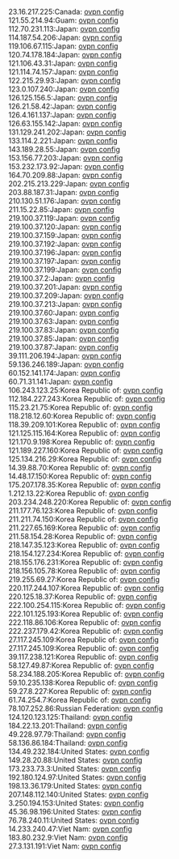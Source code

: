 23.16.217.225:Canada: [ovpn config](vpn/23_16_217_225.ovpn)  
121.55.214.94:Guam: [ovpn config](vpn/121_55_214_94.ovpn)  
112.70.231.113:Japan: [ovpn config](vpn/112_70_231_113.ovpn)  
114.187.54.206:Japan: [ovpn config](vpn/114_187_54_206.ovpn)  
119.106.67.115:Japan: [ovpn config](vpn/119_106_67_115.ovpn)  
120.74.178.184:Japan: [ovpn config](vpn/120_74_178_184.ovpn)  
121.106.43.31:Japan: [ovpn config](vpn/121_106_43_31.ovpn)  
121.114.74.157:Japan: [ovpn config](vpn/121_114_74_157.ovpn)  
122.215.29.93:Japan: [ovpn config](vpn/122_215_29_93.ovpn)  
123.0.107.240:Japan: [ovpn config](vpn/123_0_107_240.ovpn)  
126.125.156.5:Japan: [ovpn config](vpn/126_125_156_5.ovpn)  
126.21.58.42:Japan: [ovpn config](vpn/126_21_58_42.ovpn)  
126.4.161.137:Japan: [ovpn config](vpn/126_4_161_137.ovpn)  
126.63.155.142:Japan: [ovpn config](vpn/126_63_155_142.ovpn)  
131.129.241.202:Japan: [ovpn config](vpn/131_129_241_202.ovpn)  
133.114.2.221:Japan: [ovpn config](vpn/133_114_2_221.ovpn)  
143.189.28.55:Japan: [ovpn config](vpn/143_189_28_55.ovpn)  
153.156.77.203:Japan: [ovpn config](vpn/153_156_77_203.ovpn)  
153.232.173.92:Japan: [ovpn config](vpn/153_232_173_92.ovpn)  
164.70.209.88:Japan: [ovpn config](vpn/164_70_209_88.ovpn)  
202.215.213.229:Japan: [ovpn config](vpn/202_215_213_229.ovpn)  
203.88.187.31:Japan: [ovpn config](vpn/203_88_187_31.ovpn)  
210.130.51.176:Japan: [ovpn config](vpn/210_130_51_176.ovpn)  
211.15.22.85:Japan: [ovpn config](vpn/211_15_22_85.ovpn)  
219.100.37.119:Japan: [ovpn config](vpn/219_100_37_119.ovpn)  
219.100.37.120:Japan: [ovpn config](vpn/219_100_37_120.ovpn)  
219.100.37.159:Japan: [ovpn config](vpn/219_100_37_159.ovpn)  
219.100.37.192:Japan: [ovpn config](vpn/219_100_37_192.ovpn)  
219.100.37.196:Japan: [ovpn config](vpn/219_100_37_196.ovpn)  
219.100.37.197:Japan: [ovpn config](vpn/219_100_37_197.ovpn)  
219.100.37.199:Japan: [ovpn config](vpn/219_100_37_199.ovpn)  
219.100.37.2:Japan: [ovpn config](vpn/219_100_37_2.ovpn)  
219.100.37.201:Japan: [ovpn config](vpn/219_100_37_201.ovpn)  
219.100.37.209:Japan: [ovpn config](vpn/219_100_37_209.ovpn)  
219.100.37.213:Japan: [ovpn config](vpn/219_100_37_213.ovpn)  
219.100.37.60:Japan: [ovpn config](vpn/219_100_37_60.ovpn)  
219.100.37.63:Japan: [ovpn config](vpn/219_100_37_63.ovpn)  
219.100.37.83:Japan: [ovpn config](vpn/219_100_37_83.ovpn)  
219.100.37.85:Japan: [ovpn config](vpn/219_100_37_85.ovpn)  
219.100.37.87:Japan: [ovpn config](vpn/219_100_37_87.ovpn)  
39.111.206.194:Japan: [ovpn config](vpn/39_111_206_194.ovpn)  
59.136.246.189:Japan: [ovpn config](vpn/59_136_246_189.ovpn)  
60.152.141.174:Japan: [ovpn config](vpn/60_152_141_174.ovpn)  
60.71.31.141:Japan: [ovpn config](vpn/60_71_31_141.ovpn)  
106.243.123.25:Korea Republic of: [ovpn config](vpn/106_243_123_25.ovpn)  
112.184.227.243:Korea Republic of: [ovpn config](vpn/112_184_227_243.ovpn)  
115.23.21.75:Korea Republic of: [ovpn config](vpn/115_23_21_75.ovpn)  
118.218.12.60:Korea Republic of: [ovpn config](vpn/118_218_12_60.ovpn)  
118.39.209.101:Korea Republic of: [ovpn config](vpn/118_39_209_101.ovpn)  
121.125.115.164:Korea Republic of: [ovpn config](vpn/121_125_115_164.ovpn)  
121.170.9.198:Korea Republic of: [ovpn config](vpn/121_170_9_198.ovpn)  
121.189.227.160:Korea Republic of: [ovpn config](vpn/121_189_227_160.ovpn)  
125.134.216.29:Korea Republic of: [ovpn config](vpn/125_134_216_29.ovpn)  
14.39.88.70:Korea Republic of: [ovpn config](vpn/14_39_88_70.ovpn)  
14.48.17.150:Korea Republic of: [ovpn config](vpn/14_48_17_150.ovpn)  
175.207.178.35:Korea Republic of: [ovpn config](vpn/175_207_178_35.ovpn)  
1.212.13.22:Korea Republic of: [ovpn config](vpn/1_212_13_22.ovpn)  
203.234.248.220:Korea Republic of: [ovpn config](vpn/203_234_248_220.ovpn)  
211.177.76.123:Korea Republic of: [ovpn config](vpn/211_177_76_123.ovpn)  
211.211.74.150:Korea Republic of: [ovpn config](vpn/211_211_74_150.ovpn)  
211.227.65.169:Korea Republic of: [ovpn config](vpn/211_227_65_169.ovpn)  
211.58.154.28:Korea Republic of: [ovpn config](vpn/211_58_154_28.ovpn)  
218.147.35.123:Korea Republic of: [ovpn config](vpn/218_147_35_123.ovpn)  
218.154.127.234:Korea Republic of: [ovpn config](vpn/218_154_127_234.ovpn)  
218.155.176.231:Korea Republic of: [ovpn config](vpn/218_155_176_231.ovpn)  
218.156.105.78:Korea Republic of: [ovpn config](vpn/218_156_105_78.ovpn)  
219.255.69.27:Korea Republic of: [ovpn config](vpn/219_255_69_27.ovpn)  
220.117.244.107:Korea Republic of: [ovpn config](vpn/220_117_244_107.ovpn)  
220.125.18.37:Korea Republic of: [ovpn config](vpn/220_125_18_37.ovpn)  
222.100.254.115:Korea Republic of: [ovpn config](vpn/222_100_254_115.ovpn)  
222.101.125.193:Korea Republic of: [ovpn config](vpn/222_101_125_193.ovpn)  
222.118.86.106:Korea Republic of: [ovpn config](vpn/222_118_86_106.ovpn)  
222.237.179.42:Korea Republic of: [ovpn config](vpn/222_237_179_42.ovpn)  
27.117.245.109:Korea Republic of: [ovpn config](vpn/27_117_245_109.ovpn)  
27.117.245.109:Korea Republic of: [ovpn config](vpn/27_117_245_109.ovpn)  
39.117.238.121:Korea Republic of: [ovpn config](vpn/39_117_238_121.ovpn)  
58.127.49.87:Korea Republic of: [ovpn config](vpn/58_127_49_87.ovpn)  
58.234.188.205:Korea Republic of: [ovpn config](vpn/58_234_188_205.ovpn)  
59.10.235.138:Korea Republic of: [ovpn config](vpn/59_10_235_138.ovpn)  
59.27.8.227:Korea Republic of: [ovpn config](vpn/59_27_8_227.ovpn)  
61.74.254.7:Korea Republic of: [ovpn config](vpn/61_74_254_7.ovpn)  
78.107.252.86:Russian Federation: [ovpn config](vpn/78_107_252_86.ovpn)  
124.120.123.125:Thailand: [ovpn config](vpn/124_120_123_125.ovpn)  
184.22.13.201:Thailand: [ovpn config](vpn/184_22_13_201.ovpn)  
49.228.97.79:Thailand: [ovpn config](vpn/49_228_97_79.ovpn)  
58.136.86.184:Thailand: [ovpn config](vpn/58_136_86_184.ovpn)  
134.49.232.184:United States: [ovpn config](vpn/134_49_232_184.ovpn)  
149.28.20.88:United States: [ovpn config](vpn/149_28_20_88.ovpn)  
173.233.73.3:United States: [ovpn config](vpn/173_233_73_3.ovpn)  
192.180.124.97:United States: [ovpn config](vpn/192_180_124_97.ovpn)  
198.13.36.179:United States: [ovpn config](vpn/198_13_36_179.ovpn)  
207.148.112.140:United States: [ovpn config](vpn/207_148_112_140.ovpn)  
3.250.194.153:United States: [ovpn config](vpn/3_250_194_153.ovpn)  
45.36.98.196:United States: [ovpn config](vpn/45_36_98_196.ovpn)  
76.78.240.11:United States: [ovpn config](vpn/76_78_240_11.ovpn)  
14.233.240.47:Viet Nam: [ovpn config](vpn/14_233_240_47.ovpn)  
183.80.232.9:Viet Nam: [ovpn config](vpn/183_80_232_9.ovpn)  
27.3.131.191:Viet Nam: [ovpn config](vpn/27_3_131_191.ovpn)  
